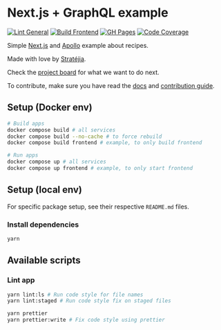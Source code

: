 # Next.js + GraphQL example

[![Lint General](https://github.com/Stratejia/nextjs-graphql-example/actions/workflows/lint-general.yml/badge.svg)](https://github.com/Stratejia/nextjs-graphql-example/actions/workflows/lint-general.yml)
[![Build Frontend](https://github.com/Stratejia/nextjs-graphql-example/actions/workflows/build-frontend.yml/badge.svg)](https://github.com/Stratejia/nextjs-graphql-example/actions/workflows/build-frontend.yml)
[![GH Pages](https://github.com/Stratejia/nextjs-graphql-example/actions/workflows/pages/pages-build-deployment/badge.svg)](https://github.com/Stratejia/nextjs-graphql-example/actions/workflows/pages/pages-build-deployment)
[![Code Coverage](https://codecov.io/gh/Stratejia/nextjs-graphql-example/branch/main/graph/badge.svg?token=16PI4AZ7P1)](https://codecov.io/gh/Stratejia/nextjs-graphql-example)

Simple [Next.js](https://v3.nuxtjs.org/) and [Apollo](https://www.apollographql.com/) example about recipes.

Made with love by [Stratéjia](https://www.stratejia.ca/).

Check the
[project board](<[https://github.com/orgs/Rock-n-Prog/projects/1](https://github.com/orgs/Stratejia/projects/2/views/1)>)
for what we want to do next.

To contribute, make sure you have read the [docs](https://stratejia.github.io/nextjs-graphql-example) and
[contribution guide](CONTRIBUTING.md).

## Setup (Docker env)

```bash
# Build apps
docker compose build # all services
docker compose build --no-cache # to force rebuild
docker compose build frontend # example, to only build frontend

# Run apps
docker compose up # all services
docker compose up frontend # example, to only start frontend
```

## Setup (local env)

For specific package setup, see their respective `README.md` files.

### Install dependencies

```bash
yarn
```

## Available scripts

### Lint app

```bash
yarn lint:ls # Run code style for file names
yarn lint:staged # Run code style fix on staged files

yarn prettier
yarn prettier:write # Fix code style using prettier
```
